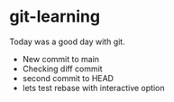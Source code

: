 # git-learning
Today was a good day with git.
  - New commit to main
  - Checking diff commit
  - second commit to HEAD
  - lets test rebase with interactive option
